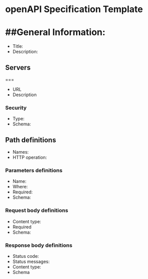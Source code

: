 # openAPI Specification Template

# ##General Information:

- Title:
- Description:

## Servers

===

- URL
- Description

### Security

- Type:
- Schema:

## Path definitions

- Names:
- HTTP operation:

### Parameters definitions

- Name:
- Where:
- Required:
- Schema:

### Request body definitions

- Content type:
- Required
- Schema:

### Response body definitions

- Status code:
- Status messages:
- Content type:
- Schema
